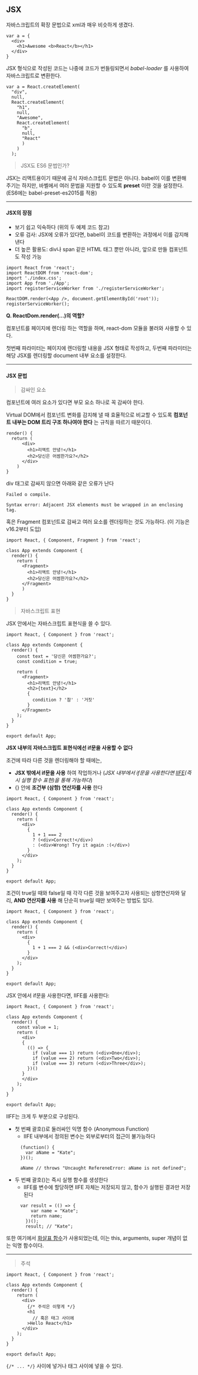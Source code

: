 ## JSX

자바스크립트의 확장 문법으로 xml과 매우 비슷하게 생겼다.

```
var a = {
  <div>
    <h1>Awesome <b>React</b></h1>
  </div>
}
```

JSX 형식으로 작성된 코드는 나중에 코드가 번들링되면서 *babel-loader* 를 사용하여 자바스크립트로 변환한다.

```
var a = React.createElement(
  "div",
  null,
  React.createElement(
    "h1",
    null,
    "Awesome",
    React.createElement(
      "b",
      null,
      "React"
      )
    )
  );
```

> JSX도 ES6 문법인가?

JSX는 리액트용이기 때문에 공식 자바스크립트 문법은 아니다. babel이 이를 변환해 주기는 하지만, 바벨에서 여러 문법을 지원할 수 있도록 **preset** 이란 것을 설정한다. (ES6에는 babel-preset-es2015를 적용)

---

#### JSX의 장점

- 보기 쉽고 익숙하다 (위의 두 예제 코드 참고)
- 오류 검사: JSX에 오류가 있다면, babel이 코드를 변환하는 과정에서 이를 감지해 낸다
- 더 높은 활용도: div나 span 같은 HTML 태그 뿐만 아니라, 앞으로 만들 컴포넌트도 작성 가능


```
import React from 'react';
import ReactDOM from 'react-dom';
import './index.css';
import App from './App';
import registerServiceWorker from './registerServiceWorker';

ReactDOM.render(<App />, document.getElementById('root'));
registerServiceWorker();
```

**Q. ReactDom.render(...)의 역할?**

컴포넌트를 페이지에 렌더링 하는 역할을 하며,
react-dom 모듈을 불러와 사용할 수 있다.

첫번째 파라미터는 페이지에 렌더링할 내용을 JSX 형태로 작성하고,
두번째 파라미터는 해당 JSX를 렌더링할 document 내부 요소를 설정한다.

---

#### JSX 문법

> 감싸인 요소

컴포넌트에 여러 요소가 있다면 부모 요소 하나로 꼭 감싸야 한다.

Virtual DOM에서 컴포넌트 변화를 감지해 낼 때 효율적으로 비교할 수 있도록 **컴포넌트 내부는 DOM 트리 구조 하나여야 한다** 는 규칙을 따르기 때문이다.

```
render() {
  return (
      <div>
        <h1>리액트 안녕!</h1>
        <h2>당신은 어썸한가요?</h2>
      </div>
    )
}
```

div 태그로 감싸지 않으면 아래와 같은 오류가 난다

```
Failed o compile.

Syntax error: Adjacent JSX elements must be wrapped in an enclosing tag.
```

혹은 Fragment 컴포넌트로 감싸고 여러 요소를 렌더링하는 것도 가능하다. (이 기능은 v16.2부터 도입)

```
import React, { Component, Fragment } from 'react';

class App extends Component {
  render() {
    return (
      <Fragment>
        <h1>리액트 안녕!</h1>
        <h2>당신은 어썸한가요?</h2>
      </Fragment>
      )
  }
}
```

> 자바스크립트 표현

JSX 안에서는 자바스크립트 표현식을 쓸 수 있다.

```
import React, { Component } from 'react';

class App extends Component {
  render() {
    const text = '당신은 어썸한가요?';
    const condition = true;

    return (
      <Fragment>
        <h1>리액트 안녕!</h1>
        <h2>{text}</h2>
        {
          condition ? '참' : '거짓'
        }
      </Fragment>
    );
  }
}

export default App;
```

**JSX 내부의 자바스크립트 표현식에선 if문을 사용할 수 없다**

조건에 따라 다른 것을 렌더링해야 할 때에는,
- **JSX 밖에서 if문을 사용** 하여 작업하거나 (*JSX 내부에서 if문을 사용한다면 [IIFE](https://developer.mozilla.org/ko/docs/Glossary/IIFE)(즉시 실행 함수 표현)을 통해 가능하다*)
- {} 안에 **조건부 (삼항) 연산자를 사용** 한다

```
import React, { Component } from 'react';

class App extends Component {
  render() {
    return (
      <div>
        {
          1 + 1 === 2
          ? (<div>Correct!</div>)
          : (<div>Wrong! Try it again :(</div>)
        }
      </div>
    );
  }
}

export default App;
```

조건이 true일 때와 false일 때 각각 다른 것을 보여주고자 사용되는 삼항연산자와 달리, **AND 연산자를 사용** 해 단순히 true일 때만 보여주는 방법도 있다.

```
import React, { Component } from 'react';

class App extends Component {
  render() {
    return (
      <div>
        {
          1 + 1 === 2 && (<div>Correct!</div>)
        }
      </div>
    );
  }
}

export default App;
```

JSX 안에서 if문을 사용한다면, IIFE를 사용한다:

```
import React, { Component } from 'react';

class App extends Component {
  render() {
    const value = 1;
    return (
      <div>
      {
        (() => {
          if (value === 1) return (<div>One</div>);
          if (value === 2) return (<div>Two</div>);
          if (value === 3) return (<div>Three</div>);
        })()
      }
      </div>
    );
  }
}

export default App;
```

IIFF는 크게 두 부분으로 구성된다.
* 첫 번째 괄호()로 둘러싸인 익명 함수 (Anonymous Function)
  * IIFE 내부에서 정의된 변수는 외부로부터의 접근이 불가능하다
  ```
    (function() {
      var aName = "Kate";
    })();

    aName // throws "Uncaught RefereneError: aName is not defined";
  ```
* 두 번째 괄호()는 즉시 실행 함수를 생성한다
  * IIFE를 변수에 할당하면 IIFE 자체는 저장되지 않고, 함수가 실행된 결과만 저장된다
  ```
    var result = (() => {
        var name = "Kate";
        return name;
      })();
      result; // "Kate";
  ```

또한 여기에서 [화살표 함수](https://developer.mozilla.org/ko/docs/Web/JavaScript/Reference/Functions/%EC%95%A0%EB%A1%9C%EC%9A%B0_%ED%8E%91%EC%85%98)가 사용되었는데, 이는 this, arguments, super 개념이 없는 익명 함수이다.

---

> 주석

```
import React, { Component } from 'react';

class App extends Component {
  render() {
    return (
      <div>
        {/* 주석은 이렇게 */}
        <h1
          // 혹은 태그 사이에
        >Hello React</h1>
      </div>
    );
  }
}

export default App;
```

```{/* ... */}``` 사이에 넣거나 태그 사이에 넣을 수 있다.
